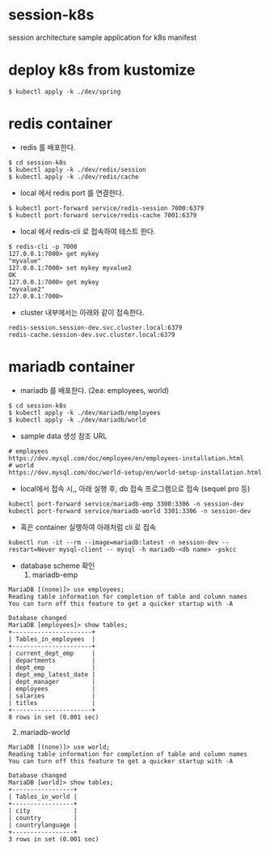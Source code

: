 # session-k8s
session architecture sample application for k8s manifest

# deploy k8s from kustomize
```
$ kubectl apply -k ./dev/spring
```

# redis container
- redis 를 배포한다.
```
$ cd session-k8s
$ kubectl apply -k ./dev/redis/session
$ kubectl apply -k ./dev/redis/cache
```
- local 에서 redis port 를 연결한다.
```
$ kubectl port-forward service/redis-session 7000:6379
$ kubectl port-forward service/redis-cache 7001:6379
```
- local 에서 redis-cli 로 접속하여 테스트 한다.
```
$ redis-cli -p 7000
127.0.0.1:7000> get mykey
"myvalue"
127.0.0.1:7000> set mykey myvalue2
OK
127.0.0.1:7000> get mykey
"myvalue2"
127.0.0.1:7000> 
```
- cluster 내부에서는 아래와 같이 접속한다.
```
redis-session.session-dev.svc.cluster.local:6379
redis-cache.session-dev.svc.cluster.local:6379
```

# mariadb container
- mariadb 를 배포한다. (2ea: employees, world)
```
$ cd session-k8s
$ kubectl apply -k ./dev/mariadb/employees
$ kubectl apply -k ./dev/mariadb/world
```

- sample data 생성 참조 URL
```
# employees
https://dev.mysql.com/doc/employee/en/employees-installation.html
# world
https://dev.mysql.com/doc/world-setup/en/world-setup-installation.html
```

- local에서 접속 시,, 아래 실행 후, db 접속 프로그램으로 접속 (sequel pro 등)
```
kubectl port-forward service/mariadb-emp 3300:3306 -n session-dev
kubectl port-forward service/mariadb-world 3301:3306 -n session-dev
```
- 혹은 container 실행하여 아래처럼 cli 로 접속
```
kubectl run -it --rm --image=mariadb:latest -n session-dev --restart=Never mysql-client -- mysql -h mariadb-<db name> -pskcc
```

- database scheme 확인
  1. mariadb-emp
```
MariaDB [(none)]> use employees;
Reading table information for completion of table and column names
You can turn off this feature to get a quicker startup with -A

Database changed
MariaDB [employees]> show tables;
+----------------------+
| Tables_in_employees  |
+----------------------+
| current_dept_emp     |
| departments          |
| dept_emp             |
| dept_emp_latest_date |
| dept_manager         |
| employees            |
| salaries             |
| titles               |
+----------------------+
8 rows in set (0.001 sec)
```

  2. mariadb-world
```
MariaDB [(none)]> use world;
Reading table information for completion of table and column names
You can turn off this feature to get a quicker startup with -A

Database changed
MariaDB [world]> show tables;
+-----------------+
| Tables_in_world |
+-----------------+
| city            |
| country         |
| countrylanguage |
+-----------------+
3 rows in set (0.001 sec)
```
